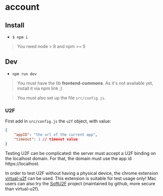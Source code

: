 # account


## Install

- `$ npm i`

> You need node > 8 and npm >= 5

## Dev

- `npm run dev`

> You must have the lib **frontend-commons**. As it's not available yet, install it via npm link ;)

> You must also set up the file `src/config.js`. 
### U2F

First add in `src/config.js` the `u2f` object, with value: 
```json
{
    "appID": "the url of the current app",
    "timeout": 1 // timeout value
}
```

Testing U2F can be complicated: the server must accept a U2F binding on the localhost domain. 
For that, the domain  must use the app id https://localhost.

In order to test U2F without having a physical device, the chrome extension [virtual-u2f](https://github.com/ProtonMail/virtual-u2f) can be used. 
This extension is suitable for test usage only! Mac users can also try the [SoftU2F](https://github.com/github/SoftU2F) project (maintained by github, more secure than virtual-u2f). 

